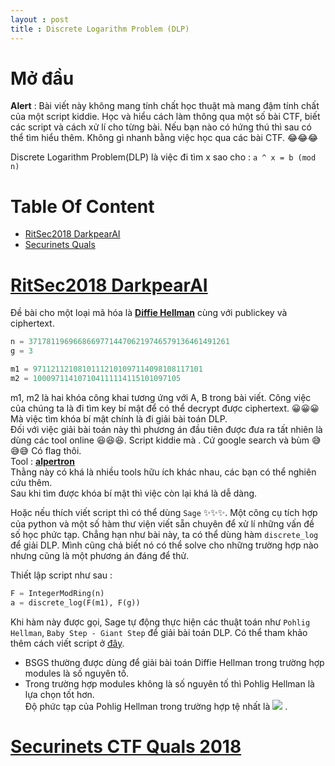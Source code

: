 ```yaml
---
layout : post 
title : Discrete Logarithm Problem (DLP)  
--- 
```


# Mở đầu  
**Alert** : Bài viết này không mang tính chất học thuật mà mang đậm tính chất của một script kiddie. Học và hiểu cách làm thông qua một số bài CTF, biết các script và cách xử lí cho từng bài. Nếu bạn nào có hứng thú thì sau có thể tìm hiểu thêm. Không gì nhanh bằng việc học qua các bài CTF. 😂😂😂  
  
Discrete Logarithm Problem(DLP) là việc đi tìm x sao cho : ```a ^ x = b (mod n)```  

# Table Of Content  
 - [RitSec2018 DarkpearAI](#wu1) 
 - [Securinets Quals](#wu2)  
<a name="wu1">
</a>

# [RitSec2018 DarkpearAI](https://github.com/aadityapurani/My-CTF-Solutions/tree/master/ritsec-2018/DarkpearAI)  

Đề bài cho một loại mã hóa là [**Diffie Hellman**](https://vi.wikipedia.org/wiki/Trao_%C4%91%E1%BB%95i_kh%C3%B3a_Diffie-Hellman) cùng với publickey và ciphertext.  

```python
n = 371781196966866977144706219746579136461491261
g = 3

m1 = 97112112108101112101097114098108117101
m2 = 100097114107104111114115101097105
``` 
m1, m2 là hai khóa công khai tương ứng với A, B trong bài viết. Công việc của chúng ta là đi tìm key bí mật để có thể decrypt được ciphertext. 😀😀😀 Mà việc tìm khóa bí mật chính là đi giải bài toán DLP.   
Đối với việc giải bài toán này thì phương án đầu tiên được đưa ra tất nhiên là dùng các tool online 😆😆😆. Script kiddie mà . Cứ google search và bùm 😅😅😅 Có flag thôi.  
Tool : [**alpertron**](https://www.alpertron.com.ar/DILOG.HTM)  
Thằng này có khá là nhiều tools hữu ích khác nhau, các bạn có thể nghiên cứu thêm.  
Sau khi tìm được khóa bí mật thì việc còn lại khá là dễ dàng.  

Hoặc nếu thích viết script thì có thể dùng ```Sage``` ✨✨✨. Một công cụ tích hợp của python và một số hàm thư viện viết sẵn chuyên để xử lí những vấn đề số học phức tạp. Chẳng hạn như bài này, ta có thể dùng hàm ```discrete_log``` để giải DLP. Mình cũng chả biết nó có thể solve cho những trường hợp nào nhưng cũng là một phương án đáng để thử.  

Thiết lập script như sau :  

```python 
F = IntegerModRing(n)             
a = discrete_log(F(m1), F(g))
```

Khi hàm này được gọi, Sage tự động thực hiện các thuật toán như ```Pohlig Hellman```, ```Baby Step - Giant Step``` để giải bài toán DLP. Có thể tham khảo thêm cách viết script ở [đây](http://sage.math.canterbury.ac.nz/home/pub/337/).  
 - BSGS thường được dùng để giải bài toán Diffie Hellman trong trường hợp modules là số nguyên tố.  
 - Trong trường hợp modules không là số nguyên tố thì Pohlig Hellman là lựa chọn tốt hơn.  
Độ phức tạp của Pohlig Hellman trong trường hợp tệ nhất là ![](https://latex.codecogs.com/gif.latex?O(\sqrt{n})) . 
<a name="wu2"></a>
# [Securinets CTF Quals 2018](https://github.com/p4-team/ctf/tree/master/2018-03-24-securinets/crypto_quality)  





